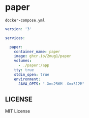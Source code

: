 # paper

`docker-compose.yml`
```yml
version: '3'

services:

  paper:
    container_name: paper
    image: ghcr.io/2mug1/paper
    volumes:
      - ./paper:/app
    tty: true
    stdin_open: true
    environment:
      JAVA_OPTS: "-Xms256M -Xmx512M"
```

## LICENSE
MIT License
